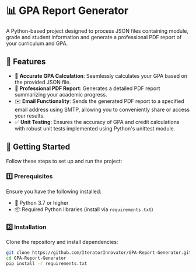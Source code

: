 # 📊 GPA Report Generator

A Python-based project designed to process JSON files containing module, grade and student information and generate a professional PDF report of your curriculum and GPA.

## 🌟 Features

- 🔄 **Accurate GPA Calculation**: Seamlessly calculates your GPA based on the provided JSON file.
- 📄 **Professional PDF Report**: Generates a detailed PDF report summarizing your academic progress.
- ✉️ **Email Functionality**: Sends the generated PDF report to a specified email address using SMTP, allowing you to conveniently share or access your results.
- ✅ **Unit Testing**: Ensures the accuracy of GPA and credit calculations with robust unit tests implemented using Python's unittest module.

## 🚀 Getting Started

Follow these steps to set up and run the project:

### 1️⃣ Prerequisites

Ensure you have the following installed:

- 🐍 Python 3.7 or higher
- 📦 Required Python libraries (install via `requirements.txt`)

### 2️⃣ Installation

Clone the repository and install dependencies:

```bash
git clone https://github.com/IteratorInnovator/GPA-Report-Generator.git
cd GPA-Report-Generator
pip install -r requirements.txt

